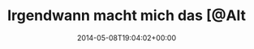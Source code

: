 ---
retweeted: false
source: <a href="http://www.myplume.com/" rel="nofollow">Plume for Android</a>
entities:
  hashtags: []
  symbols: []
  user_mentions:
  - name: Frank + Fefe
    screen_name: Alternativlos
    indices:
    - '26'
    - '40'
    id_str: '174415609'
    id: '174415609'
  urls: []
display_text_range:
- '0'
- '87'
favorite_count: '0'
id_str: '464480863200481281'
truncated: false
retweet_count: '0'
id: '464480863200481281'
created_at: Thu May 08 19:04:02 +0000 2014
favorited: false
full_text: |-
  Irgendwann macht mich das [@Alternativlos](https://twitter.com/Alternativlos) Intro noch taub.

  Dennoch tolle Folge, ALT031.
lang: de
tags:
- pesos:twitter
date: '2014-05-08T19:04:02+00:00'
src: https://twitter.com/bascht/status/464480863200481281
original_url: https://twitter.com/bascht/status/464480863200481281
type: twitter_tweet
text: |-
  Irgendwann macht mich das [@Alternativlos](https://twitter.com/Alternativlos) Intro noch taub.

  Dennoch tolle Folge, ALT031.
title: Irgendwann macht mich das [@Alt

---